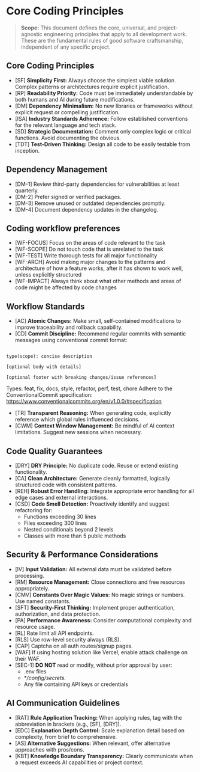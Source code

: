 # Core Coding Principles

> **Scope:** This document defines the core, universal, and project-agnostic engineering principles that apply to all development work. These are the fundamental rules of good software craftsmanship, independent of any specific project.

## Core Coding Principles
* [SF] **Simplicity First:** Always choose the simplest viable solution. Complex patterns or architectures require explicit justification.
* [RP] **Readability Priority:** Code must be immediately understandable by both humans and AI during future modifications.
* [DM] **Dependency Minimalism:** No new libraries or frameworks without explicit request or compelling justification.
* [ISA] **Industry Standards Adherence:** Follow established conventions for the relevant language and tech stack.
* [SD] **Strategic Documentation:** Comment only complex logic or critical functions. Avoid documenting the obvious.
* [TDT] **Test-Driven Thinking:** Design all code to be easily testable from inception.

## Dependency Management
- [DM-1] Review third-party dependencies for vulnerabilities at least quarterly.
- [DM-2] Prefer signed or verified packages.
- [DM-3] Remove unused or outdated dependencies promptly.
- [DM-4] Document dependency updates in the changelog.

## Coding workflow preferences
- [WF-FOCUS] Focus on the areas of code relevant to the task
- [WF-SCOPE] Do not touch code that is unrelated to the task
- [WF-TEST] Write thorough tests for all major functionality
- [WF-ARCH] Avoid making major changes to the patterns and architecture of how a feature works, after it has shown to work well, unless explicitly structured
- [WF-IMPACT] Always think about what other methods and areas of code might be affected by code changes

## Workflow Standards
* [AC] **Atomic Changes:** Make small, self-contained modifications to improve traceability and rollback capability.
* [CD] **Commit Discipline:** Recommend regular commits with semantic messages using conventional commit format:
```

type(scope): concise description

[optional body with details]

[optional footer with breaking changes/issue references]

```
Types: feat, fix, docs, style, refactor, perf, test, chore
Adhere to the ConventionalCommit specification: <https://www.conventionalcommits.org/en/v1.0.0/#specification>
* [TR] **Transparent Reasoning:** When generating code, explicitly reference which global rules influenced decisions.
* [CWM] **Context Window Management:** Be mindful of AI context limitations. Suggest new sessions when necessary.
## Code Quality Guarantees
* [DRY] **DRY Principle:** No duplicate code. Reuse or extend existing functionality.
* [CA] **Clean Architecture:** Generate cleanly formatted, logically structured code with consistent patterns.
* [REH] **Robust Error Handling:** Integrate appropriate error handling for all edge cases and external interactions.
* [CSD] **Code Smell Detection:** Proactively identify and suggest refactoring for:
  * Functions exceeding 30 lines
  * Files exceeding 300 lines
  * Nested conditionals beyond 2 levels
  * Classes with more than 5 public methods

## Security & Performance Considerations  
* [IV] **Input Validation:** All external data must be validated before processing.
* [RM] **Resource Management:** Close connections and free resources appropriately.
* [CMV] **Constants Over Magic Values:** No magic strings or numbers. Use named constants.
* [SFT] **Security-First Thinking:** Implement proper authentication, authorization, and data protection.
* [PA] **Performance Awareness:** Consider computational complexity and resource usage.
* [RL] Rate limit all API endpoints.
* [RLS] Use row-level security always (RLS).
* [CAP] Captcha on all auth routes/signup pages.
* [WAF] If using hosting solution like Vercel, enable attack challenge on their WAF.
* [SEC-1] **DO NOT** read or modify, without prior approval by user:
  - .env files
  - **/config/secrets.*
  - Any file containing API keys or credentials
## AI Communication Guidelines
* [RAT] **Rule Application Tracking:** When applying rules, tag with the abbreviation in brackets (e.g., [SF], [DRY]).
* [EDC] **Explanation Depth Control:** Scale explanation detail based on complexity, from brief to comprehensive.
* [AS] **Alternative Suggestions:** When relevant, offer alternative approaches with pros/cons.
* [KBT] **Knowledge Boundary Transparency:** Clearly communicate when a request exceeds AI capabilities or project context.
